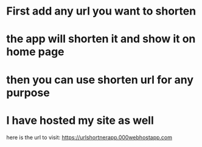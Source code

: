 # First add any url you want to shorten
# the app will shorten it and show it on home page
# then you can use shorten url for any purpose

# I have hosted my site as well
here is the url to visit: https://urlshortnerapp.000webhostapp.com

